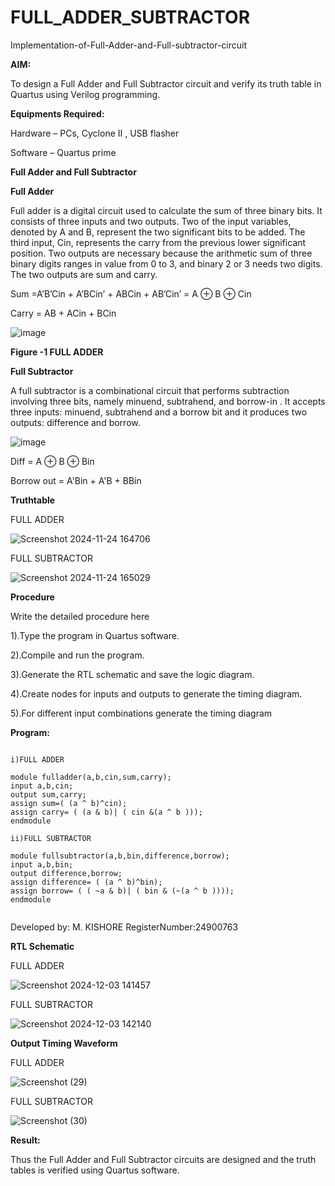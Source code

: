 # FULL_ADDER_SUBTRACTOR

Implementation-of-Full-Adder-and-Full-subtractor-circuit

**AIM:**

To design a Full Adder and Full Subtractor circuit and verify its truth table in Quartus using Verilog programming.

**Equipments Required:**

Hardware – PCs, Cyclone II , USB flasher

Software – Quartus prime

**Full Adder and Full Subtractor**

**Full Adder**

Full adder is a digital circuit used to calculate the sum of three binary bits. It consists of three inputs and two outputs. Two of the input variables, denoted by A and B, represent the two significant bits to be added. The third input, Cin, represents the carry from the previous lower significant position. Two outputs are necessary because the arithmetic sum of three binary digits ranges in value from 0 to 3, and binary 2 or 3 needs two digits. The two outputs are sum and carry.

Sum =A’B’Cin + A’BCin’ + ABCin + AB’Cin’ = A ⊕ B ⊕ Cin 

Carry = AB + ACin + BCin

![image](https://github.com/naavaneetha/FULL_ADDER_SUBTRACTOR/assets/154305477/0f30ba51-5ffb-4198-845f-18e054f675e7)

**Figure -1 FULL ADDER**

**Full Subtractor**

A full subtractor is a combinational circuit that performs subtraction involving three bits, namely minuend, subtrahend, and borrow-in . It accepts three inputs: minuend, subtrahend and a borrow bit and it produces two outputs: difference and borrow.

![image](https://github.com/naavaneetha/FULL_ADDER_SUBTRACTOR/assets/154305477/02b24f51-ab51-4304-9ad6-7b81ffc1ead5)

Diff = A ⊕ B ⊕ Bin 

Borrow out = A'Bin + A'B + BBin

**Truthtable**

FULL ADDER

![Screenshot 2024-11-24 164706](https://github.com/user-attachments/assets/515e464d-2b44-4b1a-a8eb-67961cb2b70d)


FULL SUBTRACTOR

![Screenshot 2024-11-24 165029](https://github.com/user-attachments/assets/d9f2bb69-c371-4be6-9da9-19fd7c60ac6e)


**Procedure**

Write the detailed procedure here

1).Type the program in Quartus software.

2).Compile and run the program.

3).Generate the RTL schematic and save the logic diagram.

4).Create nodes for inputs and outputs to generate the timing diagram.

5).For different input combinations generate the timing diagram


**Program:**
```

i)FULL ADDER

module fulladder(a,b,cin,sum,carry);
input a,b,cin;
output sum,carry;
assign sum=( (a ^ b)^cin);
assign carry= ( (a & b)| ( cin &(a ^ b )));
endmodule

ii)FULL SUBTRACTOR

module fullsubtractor(a,b,bin,difference,borrow);
input a,b,bin;
output difference,borrow;
assign difference= ( (a ^ b)^bin);
assign borrow= ( ( ~a & b)| ( bin & (~(a ^ b ))));
endmodule


```
 Developed by: M. KISHORE
 RegisterNumber:24900763

**RTL Schematic**

FULL ADDER

![Screenshot 2024-12-03 141457](https://github.com/user-attachments/assets/5dc82452-1baa-4caa-880f-03b173e70865)



FULL SUBTRACTOR

![Screenshot 2024-12-03 142140](https://github.com/user-attachments/assets/3a9b8ee0-0370-45ee-bba7-9616c4554746)



**Output Timing Waveform**

FULL ADDER

![Screenshot (29)](https://github.com/user-attachments/assets/515eaa7b-11ed-4243-9cbf-20bf5ae296e0)



FULL SUBTRACTOR

![Screenshot (30)](https://github.com/user-attachments/assets/da805de2-28f1-4641-aefe-cff2d51ac340)



**Result:**

Thus the Full Adder and Full Subtractor circuits are designed and the truth tables is verified using Quartus software.



